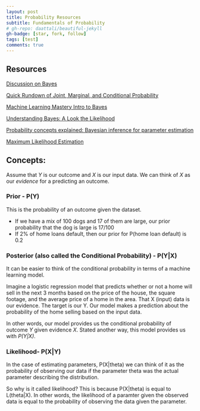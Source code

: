```yaml
---
layout: post
title: Probability Resources
subtitle: Fundamentals of Probability
# gh-repo: daattali/beautiful-jekyll
gh-badge: [star, fork, follow]
tags: [test]
comments: true
---
```


## Resources

[Discussion on Bayes](https://www.sciencedirect.com/topics/computer-science/prior-probability)

[Quick Rundown of Joint, Marginal, and Conditional Probability](https://sites.nicholas.duke.edu/statsreview/jmc/)

[Machine Learning Mastery Intro to Bayes](https://machinelearningmastery.com/bayes-theorem-for-machine-learning/)

[Understanding Bayes: A Look the Likelihood](https://alexanderetz.com/2015/04/15/understanding-bayes-a-look-at-the-likelihood/)

[Probability concepts explained: Bayesian inference for parameter estimation](https://towardsdatascience.com/probability-concepts-explained-bayesian-inference-for-parameter-estimation-90e8930e5348)

[Maximum Likelihood Estimation](https://towardsdatascience.com/probability-concepts-explained-maximum-likelihood-estimation-c7b4342fdbb1)

## **Concepts:**

Assume that *Y* is our outcome and *X* is our input data. We can think of *X* as our *evidence* for a predicting an outcome. 

### **Prior - P(Y)**

This is the probability of an outcome given the dataset. 
* If we have a mix of 100 dogs and 17 of them are large, our prior probability that the dog is large is 17/100
* If 2% of home loans default, then our prior for P(home loan default) is 0.2

### **Posterior (also called the Conditional Probability) - P(Y|X)**

It can be easier to think of the conditional probability in terms of a machine learning model. 

Imagine a logistic regression model that predicts whether or not a home will sell in the next 3 months based on the price of the house, the square footage, and the average price of a home in the area. That X (input) data is our evidence. The target is our Y. Our model makes a prediction about the probability of the home selling based on the input data.

In other words, our model provides us the conditional probability of outcome *Y* given evidence *X*. Stated another way, this model provides us with *P(Y|X)*.

### **Likelihood- P(X|Y)**

In the case of estimating parameters, P(X|theta) we can think of it as the probability of observing our data if the parameter theta was the actual parameter describing the distribution.

So why is it called likelihood? This is because P(X|theta) is equal to L(theta|X). In other words, the likelihood of a paramter given the observed data is equal to the probability of observing the data given the parameter. 